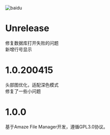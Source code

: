 ![baidu](https://upload-images.jianshu.io/upload_images/165188-662e6c25683d2cdf.gif?imageMogr2/auto-orient/strip "百度logo")
# Unrelease
修复数据库打开失败的问题  
新增行号显示  

# 1.0.200415
头部图优化，适配深色模式  
修复了一些小问题

# 1.0.0
基于Amaze File Manager开发，遵循GPL3.0协议。
